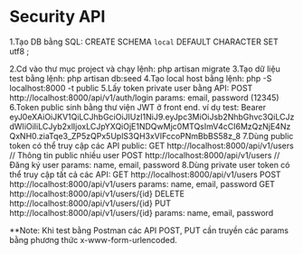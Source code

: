 # Security API

1.Tạo DB bằng SQL: CREATE SCHEMA `local` DEFAULT CHARACTER SET utf8 ;

2.Cd vào thư mục project và chạy lệnh: php artisan migrate
3.Tạo dữ liệu test bằng lệnh: php artisan db:seed
4.Tạo local host bằng lệnh: php -S localhost:8000 -t public
5.Lấy token private user bằng API: 
	POST http://localhost:8000/api/v1/auth/login
	params: email, password (12345)
6.Token public sinh bằng thư viện JWT ở front end. ví dụ test:
	Bearer eyJ0eXAiOiJKV1QiLCJhbGciOiJIUzI1NiJ9.eyJpc3MiOiJsb2NhbGhvc3QiLCJzdWIiOiIiLCJyb2xlIjoxLCJpYXQiOjE1NDQwMjc0MTQsImV4cCI6MzQzNjE4NzQxNH0.ziaTqe3_ZP5zQPx5UplS3QH3xVIFccoPNmBbBS58z_8
7.Dùng public token có thể truy cập các API public:
	GET http://localhost:8000/api/v1/users // Thông tin public nhiều user
	POST http://localhost:8000/api/v1/users // Đăng ký user
		params: name, email, password
8.Dùng private user token có thể truy cập tất cả các API:
	GET http://localhost:8000/api/v1/users
	POST http://localhost:8000/api/v1/users 
		params: name, email, password
	GET http://localhost:8000/api/v1/users/{id}
	DELETE http://localhost:8000/api/v1/users/{id}
	PUT http://localhost:8000/api/v1/users/{id} 
		params: name, email, password

**Note: Khi test bằng Postman các API POST, PUT cần truyền các params bằng phương thức x-www-form-urlencoded.
